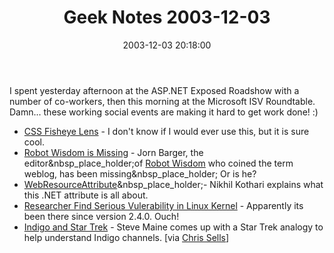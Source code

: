 ﻿---
layout: post
title: "Geek Notes 2003-12-03"
comments: false
date: 2003-12-03 20:18:00
categories:
 - Technology
subtext-id: 051c5906-3fd5-4754-83ac-f0294b3ac56c
alias: /blog/Geek-Notes-2003-12-03.aspx
---


I spent yesterday afternoon at the ASP.NET Exposed Roadshow with a number of co-workers, then this morning at the Microsoft ISV Roundtable. Damn... these working social events are making it hard to get work done! :) 

  * [CSS Fisheye Lens](http://dannyayers.com/2003/10/fisheye.html) - I don't know if I would ever use this, but it is sure cool. 
  * [Robot Wisdom is Missing](http://www.ericwagoner.com/whereisjorn/) - Jorn Barger, the editor&nbsp_place_holder;of [Robot Wisdom](http://www.robotwisdom.com/) who coined the term weblog, has been missing&nbsp_place_holder; Or is he? 
  * [WebResourceAttribute](http://www.nikhilk.net/Entry.aspx?id=23)&nbsp_place_holder;- Nikhil Kothari explains what this .NET attribute is all about. 
  * [Researcher Find Serious Vulerability in Linux Kernel](http://www.eweek.com/article2/0,4149,1400446,00.asp) - Apparently its been there since version 2.4.0. Ouch! 
  * [Indigo and Star Trek](http://hyperthink.net/blog/PermaLink.aspx?guid=5c0cc029-b15f-4a1a-9b06-086f81a727a2) - Steve Maine comes up with a Star Trek analogy to help understand Indigo channels. [via [Chris Sells](http://www.sellsbrothers.com/news/showTopic.aspx?ixTopic=981)] 
